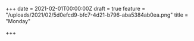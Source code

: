 +++
date = 2021-02-01T00:00:00Z
draft = true
feature = "/uploads/2021/02/5d0efcd9-bfc7-4d21-b796-aba5384ab0ea.png"
title = "Monday"

+++
